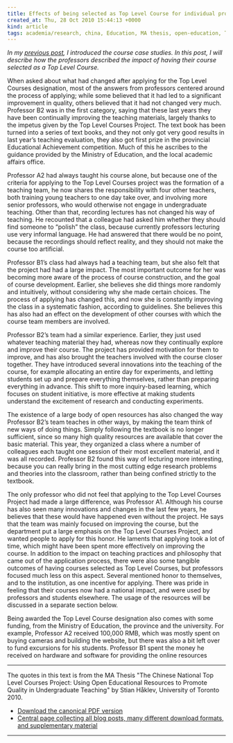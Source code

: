 ```yaml
---
title: Effects of being selected as Top Level Course for individual professors
created_at: Thu, 28 Oct 2010 15:44:13 +0000
kind: article
tags: academia/research, china, Education, MA thesis, open-education, The Top Level Courses Project
---
```


*In my [previous
post](../2010/10/26/introducing-individual-top-level-courses-case-studies),
I introduced the course case studies. In this post, I will describe how
the professors described the impact of having their course selected as a
Top Level Course.*

When asked about what had changed after applying for the Top Level
Courses designation, most of the answers from professors centered around
the process of applying; while some believed that it had led to a
significant improvement in quality, others believed that it had not
changed very much. Professor B2 was in the first category, saying that
these last years they have been continually improving the teaching
materials, largely thanks to the impetus given by the Top Level Courses
Project. The text book has been turned into a series of text books, and
they not only got very good results in last year’s teaching evaluation,
they also got first prize in the provincial Educational Achievement
competition. Much of this he ascribes to the guidance provided by the
Ministry of Education, and the local academic affairs office.

Professor A2 had always taught his course alone, but because one of the
criteria for applying to the Top Level Courses project was the formation
of a teaching team, he now shares the responsibility with four other
teachers, both training young teachers to one day take over, and
involving more senior professors, who would otherwise not engage in
undergraduate teaching. Other than that, recording lectures has not
changed his way of teaching. He recounted that a colleague had asked him
whether they should find someone to “polish” the class, because
currently professors lecturing use very informal language. He had
answered that there would be no point, because the recordings should
reflect reality, and they should not make the course too artificial.

Professor B1’s class had always had a teaching team, but she also felt
that the project had had a large impact. The most important outcome for
her was becoming more aware of the process of course construction, and
the goal of course development. Earlier, she believes she did things
more randomly and intuitively, without considering why she made certain
choices. The process of applying has changed this, and now she is
constantly improving the class in a systematic fashion, according to
guidelines. She believes this has also had an effect on the development
of other courses with which the course team members are involved.

Professor B2’s team had a similar experience. Earlier, they just used
whatever teaching material they had, whereas now they continually
explore and improve their course. The project has provided motivation
for them to improve, and has also brought the teachers involved with the
course closer together. They have introduced several innovations into
the teaching of the course, for example allocating an entire day for
experiments, and letting students set up and prepare everything
themselves, rather than preparing everything in advance. This shift to
more inquiry-based learning, which focuses on student initiative, is
more effective at making students understand the excitement of research
and conducting experiments.

The existence of a large body of open resources has also changed the way
Professor B2’s team teaches in other ways, by making the team think of
new ways of doing things. Simply following the textbook is no longer
sufficient, since so many high quality resources are available that
cover the basic material. This year, they organized a class where a
number of colleagues each taught one session of their most excellent
material, and it was all recorded. Professor B2 found this way of
lecturing more interesting, because you can really bring in the most
cutting edge research problems and theories into the classroom, rather
than being confined strictly to the textbook.

The only professor who did not feel that applying to the Top Level
Courses Project had made a large difference, was Professor A1. Although
his course has also seen many innovations and changes in the last few
years, he believes that these would have happened even without the
project. He says that the team was mainly focused on improving the
course, but the department put a large emphasis on the Top Level Courses
Project, and wanted people to apply for this honor. He laments that
applying took a lot of time, which might have been spent more
effectively on improving the course. In addition to the impact on
teaching practices and philosophy that came out of the application
process, there were also some tangible outcomes of having courses
selected as Top Level Courses, but professors focused much less on this
aspect. Several mentioned honor to themselves, and to the institution,
as one incentive for applying. There was pride in feeling that their
courses now had a national impact, and were used by professors and
students elsewhere. The usage of the resources will be discussed in a
separate section below.

Being awarded the Top Level Course designation also comes with some
funding, from the Ministry of Education, the province and the
university. For example, Professor A2 received 100,000 RMB, which was
mostly spent on buying cameras and building the website, but there was
also a bit left over to fund excursions for his students. Professor B1
spent the money he received on hardware and software for providing the
online resources

* * * * *

The quotes in this text is from the MA Thesis "The Chinese National Top
Level Courses Project: Using Open Educational Resources to Promote
Quality in Undergraduate Teaching" by Stian Håklev, University of
Toronto 2010.

-   [Download the canonical PDF
  version](http://reganmian.net/top-level-courses/Haklev_Stian_201009_MA_thesis.pdf)
-   [Central page collecting all blog posts, many different download
  formats, and supplementary
  material](http://reganmian.net/top-level-courses)

* * * * *
